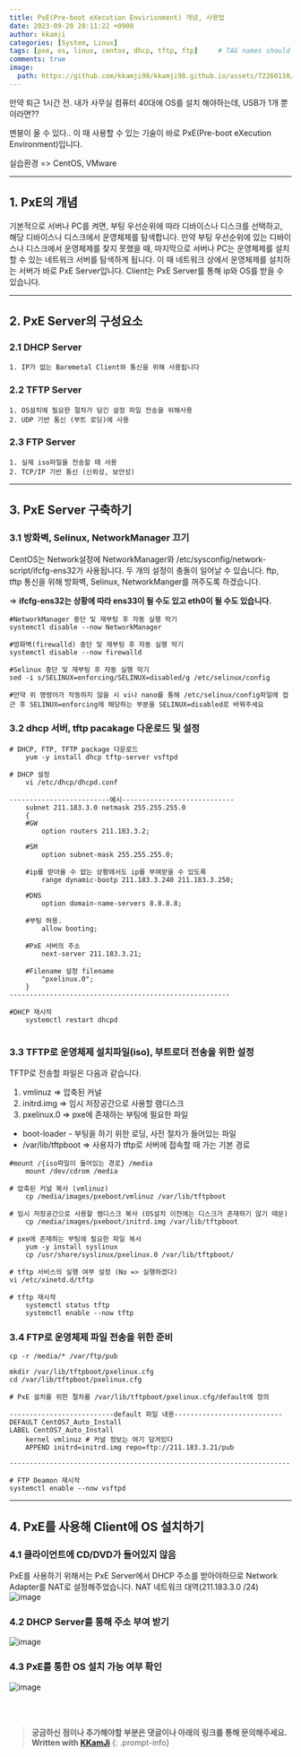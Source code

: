 ```yaml
---
title: PxE(Pre-boot eXecution Envirionment) 개념, 사용법 
date: 2023-09-20 20:11:22 +0900
author: kkamji
categories: [System, Linux]
tags: [pxe, os, linux, centos, dhcp, tftp, ftp]     # TAG names should always be lowercase
comments: true
image:
  path: https://github.com/kkamji98/kkamji98.github.io/assets/72260110/28066284-64db-4667-bbad-d3ef05316e01
---
```


만약 퇴근 1시간 전. 내가 사무실 컴퓨터 40대에 OS를 설치 해야하는데, USB가 1개 뿐이라면??  

멘붕이 올 수 있다.. 이 때 사용할 수 있는 기술이 바로 PxE(Pre-boot eXecution Environment)입니다.  

실습환경 => CentOS, VMware

---

## 1. PxE의 개념

기본적으로 서버나 PC를 켜면, 부팅 우선순위에 따라 디바이스나 디스크를 선택하고, 해당 디바이스나 디스크에서 운영체제를 탐색합니다. 만약 부팅 우선순위에 있는 디바이스나 디스크에서 운영체제를 찾지 못했을 때, 마지막으로 서버나 PC는 운영체제를 설치할 수 있는 네트워크 서버를 탐색하게 됩니다. 이 때 네트워크 상에서 운영체제를 설치하는 서버가 바로 PxE Server입니다. Client는 PxE Server를 통해 ip와 OS를 받을 수 있습니다.

---

## 2. PxE Server의 구성요소

### 2.1 DHCP Server

	1. IP가 없는 Baremetal Client와 통신을 위해 사용됩니다

### 2.2 TFTP Server

	1. OS설치에 필요한 절차가 담긴 설정 파일 전송을 위해사용
	2. UDP 기반 통신 (부트 로딩)에 사용

### 2.3 FTP Server

	1. 실제 iso파일을 전송할 때 사용
	2. TCP/IP 기반 통신 (신뢰성, 보안성)

---

## 3. PxE Server 구축하기

### 3.1 방화벽, Selinux, NetworkManager 끄기

CentOS는 Network설정에 NetworkManager와 /etc/sysconfig/network-script/ifcfg-ens32가 사용됩니다.  두 개의 설정이 충돌이 일어날 수 있습니다.  ftp, tftp 통신을 위해 방화벽, Selinux, NetworkManger를 꺼주도록 하겠습니다.

=> **ifcfg-ens32는 상황에 따라 ens33이 될 수도 있고 eth0이 될 수도 있습니다.**  

```shell
#NetworkManager 중단 및 재부팅 후 자동 실행 막기
systemctl disable --now NetworkManager

#방화벽(firewalld) 중단 및 재부팅 후 자동 실행 막기
systemctl disable --now firewalld

#Selinux 중단 및 재부팅 후 자동 실행 막기
sed -i s/SELINUX=enforcing/SELINUX=disabled/g /etc/selinux/config

#만약 위 명령어가 작동하지 않을 시 vi나 nano를 통해 /etc/selinux/config파일에 접근 후 SELINUX=enforcing에 해당하는 부분을 SELINUX=disabled로 바꿔주세요
```

### 3.2 dhcp 서버, tftp pacakage 다운로드 및 설정

```shell
# DHCP, FTP, TFTP package 다운로드
	yum -y install dhcp tftp-server vsftpd

# DHCP 설정
	vi /etc/dhcp/dhcpd.conf
	
-------------------------예시----------------------------
	subnet 211.183.3.0 netmask 255.255.255.0 
	{ 
	#GW 
		option routers 211.183.3.2; 
		
	#SM 
		option subnet-mask 255.255.255.0; 
		
	#ip를 받아올 수 없는 상황에서도 ip를 부여받을 수 있도록 
		range dynamic-bootp 211.183.3.240 211.183.3.250; 
		
	#DNS 
		option domain-name-servers 8.8.8.8; 
		
	#부팅 허용. 
		allow booting; 
		
	#PxE 서버의 주소 
		next-server 211.183.3.21; 
		
	#Filename 설정 filename 
		"pxelinux.0"; 
	} 
-------------------------------------------------------

#DHCP 재시작
	systemctl restart dhcpd

```

<p align="left">
	<img src="https://github.com/kkamji98/kkamji98.github.io/assets/72260110/bfd3195d-71c0-444e-a070-05deba6bda59" alt=""/>
</p>

### 3.3 TFTP로 운영체제 설치파일(iso), 부트로더 전송을 위한 설정

TFTP로 전송할 파일은 다음과 같습니다.

1. vmlinuz      => 압축된 커널
2. initrd.img   => 임시 저장공간으로 사용할 램디스크
3. pxelinux.0   =>  pxe에 존재하는 부팅에 필요한 파일

- boot-loader - 부팅을 하기 위한 로딩, 사전 절차가 들어있는 파일
- /var/lib/tftpboot => 사용자가 tftp로 서버에 접속할 때 가는 기본 경로

```shell
#mount /{iso파일이 들어있는 경로} /media
	mount /dev/cdrom /media

# 압축된 커널 복사 (vmlinuz)
	cp /media/images/pxeboot/vmlinuz /var/lib/tftpboot

# 임시 저장공간으로 사용할 램디스크 복사 (OS설치 이전에는 디스크가 존재하기 않기 때문)
	cp /media/images/pxeboot/initrd.img /var/lib/tftpboot

# pxe에 존재하는 부팅에 필요한 파일 복사
	yum -y install syslinux
	cp /usr/share/syslinux/pxelinux.0 /var/lib/tftpboot/

# tftp 서비스의 실행 여부 설정 (No => 실행하겠다)
vi /etc/xinetd.d/tftp

# tftp 재시작
	systemctl status tftp
	systemctl enable --now tftp

```

### 3.4 FTP로 운영체제 파일 전송을 위한 준비

```shell
cp -r /media/* /var/ftp/pub

mkdir /var/lib/tftpboot/pxelinux.cfg
cd /var/lib/tftpboot/pxelinux.cfg

# PxE 설치를 위한 절차를 /var/lib/tftpboot/pxelinux.cfg/default에 정의

--------------------------default 파일 내용---------------------------
DEFAULT CentOS7_Auto_Install 
LABEL CentOS7_Auto_Install 
	kernel vmlinuz # 커널 정보는 여기 담겨있다 
	APPEND initrd=initrd.img repo=ftp://211.183.3.21/pub 

----------------------------------------------------------------------

# FTP Deamon 재시작
systemctl enable --now vsftpd
```

---

## 4. PxE를 사용해 Client에 OS 설치하기

### 4.1 클라이언트에 CD/DVD가 들어있지 않음

PxE를 사용하기 위해서는 PxE Server에서 DHCP 주소를 받아야하므로 Network Adapter를 NAT로 설정해주었습니다. NAT 네트워크 대역(211.183.3.0 /24)
![image](https://github.com/kkamji98/kkamji98.github.io/assets/72260110/9c8214d8-84ea-4e18-bcd3-3e2270cfe35c)

### 4.2 DHCP Server를 통해 주소 부여 받기

![image](https://github.com/kkamji98/kkamji98.github.io/assets/72260110/28066284-64db-4667-bbad-d3ef05316e01)

### 4.3 PxE를 통한 OS 설치 가능 여부 확인

![image](https://github.com/kkamji98/kkamji98.github.io/assets/72260110/7dfd87af-7abd-43dc-9ecd-b8d8745f72bd)

<br><br>

> **궁금하신 점이나 추가해야할 부분은 댓글이나 아래의 링크를 통해 문의해주세요.**  
> **Written with [KKamJi](https://www.linkedin.com/in/taejikim/)**
{: .prompt-info}
